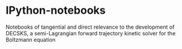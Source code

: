 # IPython-notebooks

Notebooks of tangential and direct relevance to the development of DECSKS, a semi-Lagrangian forward trajectory kinetic solver for the
Boltzmann equation
